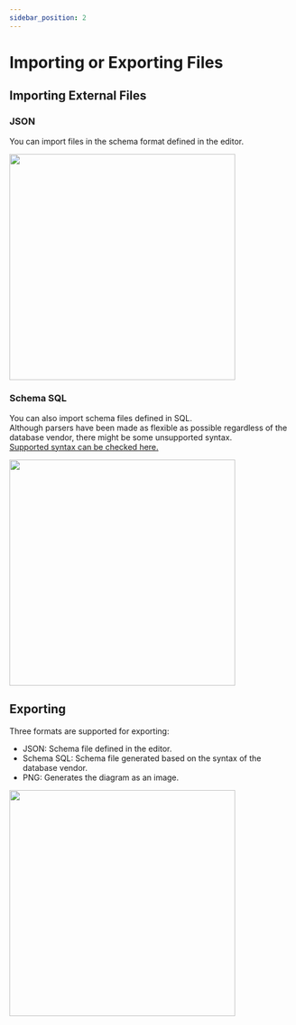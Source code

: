```yaml
---
sidebar_position: 2
---
```


# Importing or Exporting Files

## Importing External Files

### JSON

You can import files in the schema format defined in the editor.

<img src="/img/import-json.png" width="400" />

### Schema SQL

You can also import schema files defined in SQL.  
Although parsers have been made as flexible as possible regardless of the database vendor, there might be some unsupported syntax.  
[Supported syntax can be checked here.](https://github.com/dineug/erd-editor/blob/main/packages/schema-sql-parser/src/schema_sql_test_case.md)

<img src="/img/import-sql.png" width="400" />

## Exporting

Three formats are supported for exporting:

- JSON: Schema file defined in the editor.
- Schema SQL: Schema file generated based on the syntax of the database vendor.
- PNG: Generates the diagram as an image.

<img src="/img/export-menu.png" width="400" />
